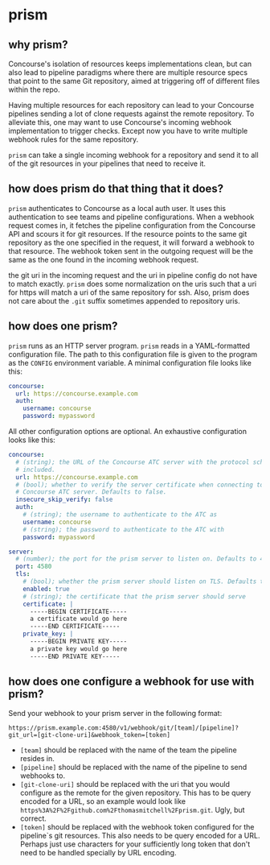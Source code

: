 # prism

## why prism?

Concourse's isolation of resources keeps implementations clean, but can also
lead to pipeline paradigms where there are multiple resource specs that point
to the same Git repository, aimed at triggering off of different files within
the repo.

Having multiple resources for each repository can lead to your Concourse
pipelines sending a lot of clone requests against the remote repository. To
alleviate this, one may want to use Concourse's incoming webhook implementation
to trigger checks. Except now you have to write multiple webhook rules for
the same repository.

`prism` can take a single incoming webhook for a repository and send it to all
of the git resources in your pipelines that need to receive it.

## how does prism do that thing that it does?

`prism` authenticates to Concourse as a local auth user. It uses this
authentication to see teams and pipeline configurations. When a webhook request
comes in, it fetches the pipeline configuration from the Concourse API and
scours it for git resources. If the resource points to the same git repository
as the one specified in the request, it will forward a webhook to that resource.
The webhook token sent in the outgoing request will be the same as the one
found in the incoming webhook request.

the git uri in the incoming request and the uri in pipeline config do not have
to match exactly. `prism` does some normalization on the uris such that a uri
for https will match a uri of the same repository for ssh. Also, prism does not
care about the `.git` suffix sometimes appended to repository uris.

## how does one prism?

`prism` runs as an HTTP server program. `prism` reads in a YAML-formatted
configuration file. The path to this configuration file is given to the
program as the `CONFIG` environment variable. A minimal configuration file
looks like this:

```yaml
concourse:
  url: https://concourse.example.com
  auth:
    username: concourse
    password: mypassword
```

All other configuration options are optional. An exhaustive configuration looks
like this:

```yaml
concourse:
  # (string); the URL of the Concourse ATC server with the protocol scheme
  # included.
  url: https://concourse.example.com
  # (bool); whether to verify the server certificate when connecting to the
  # Concourse ATC server. Defaults to false.
  insecure_skip_verify: false
  auth:
    # (string); the username to authenticate to the ATC as
    username: concourse
    # (string); the password to authenticate to the ATC with
    password: mypassword

server:
  # (number); the port for the prism server to listen on. Defaults to 4580.
  port: 4580
  tls:
    # (bool); whether the prism server should listen on TLS. Defaults to false.
    enabled: true
    # (string); the certificate that the prism server should serve
    certificate: |
      -----BEGIN CERTIFICATE-----
      a certificate would go here
      -----END CERTIFICATE-----
    private_key: |
      -----BEGIN PRIVATE KEY-----
      a private key would go here
      -----END PRIVATE KEY-----
```

## how does one configure a webhook for use with prism?

Send your webhook to your prism server in the following format:

```
https://prism.example.com:4580/v1/webhook/git/[team]/[pipeline]?git_url=[git-clone-uri]&webhook_token=[token]
```

* `[team]` should be replaced with the name of the team the pipeline resides in.
* `[pipeline]` should be replaced with the name of the pipeline to send
webhooks to.
* `[git-clone-uri]` should be replaced with the uri that you would configure as
the remote for the given repository. This has to be query encoded for a URL, so
an example would look like
`https%3A%2F%2Fgithub.com%2Fthomasmitchell%2Fprism.git`. Ugly, but correct.
* `[token]` should be replaced with the webhook token configured for the
pipeline`s git resources. This also needs to be query encoded for a URL. Perhaps
just use characters for your sufficiently long token that don't need to be
handled specially by URL encoding.
